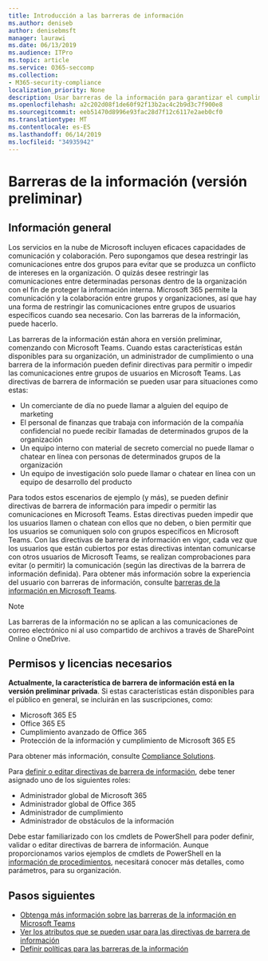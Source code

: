 ```yaml
---
title: Introducción a las barreras de información
ms.author: deniseb
author: denisebmsft
manager: laurawi
ms.date: 06/13/2019
ms.audience: ITPro
ms.topic: article
ms.service: O365-seccomp
ms.collection:
- M365-security-compliance
localization_priority: None
description: Usar barreras de la información para garantizar el cumplimiento de la comunicación mediante Microsoft Teams en su organización.
ms.openlocfilehash: a2c202d08f1de60f92f13b2ac4c2b9d3c7f900e8
ms.sourcegitcommit: eeb51470d8996e93fac28d7f12c6117e2aeb0cf0
ms.translationtype: MT
ms.contentlocale: es-ES
ms.lasthandoff: 06/14/2019
ms.locfileid: "34935942"
---
```

# <a name="information-barriers-preview"></a>Barreras de la información (versión preliminar)

## <a name="overview"></a>Información general

Los servicios en la nube de Microsoft incluyen eficaces capacidades de comunicación y colaboración. Pero supongamos que desea restringir las comunicaciones entre dos grupos para evitar que se produzca un conflicto de intereses en la organización. O quizás desee restringir las comunicaciones entre determinadas personas dentro de la organización con el fin de proteger la información interna. Microsoft 365 permite la comunicación y la colaboración entre grupos y organizaciones, así que hay una forma de restringir las comunicaciones entre grupos de usuarios específicos cuando sea necesario. Con las barreras de la información, puede hacerlo. 

Las barreras de la información están ahora en versión preliminar, comenzando con Microsoft Teams. Cuando estas características están disponibles para su organización, un administrador de cumplimiento o una barrera de la información pueden definir directivas para permitir o impedir las comunicaciones entre grupos de usuarios en Microsoft Teams. Las directivas de barrera de información se pueden usar para situaciones como estas:

- Un comerciante de día no puede llamar a alguien del equipo de marketing
- El personal de finanzas que trabaja con información de la compañía confidencial no puede recibir llamadas de determinados grupos de la organización
- Un equipo interno con material de secreto comercial no puede llamar o chatear en línea con personas de determinados grupos de la organización
- Un equipo de investigación solo puede llamar o chatear en línea con un equipo de desarrollo del producto

Para todos estos escenarios de ejemplo (y más), se pueden definir directivas de barrera de información para impedir o permitir las comunicaciones en Microsoft Teams. Estas directivas pueden impedir que los usuarios llamen o chatean con ellos que no deben, o bien permitir que los usuarios se comuniquen solo con grupos específicos en Microsoft Teams. Con las directivas de barrera de información en vigor, cada vez que los usuarios que están cubiertos por estas directivas intentan comunicarse con otros usuarios de Microsoft Teams, se realizan comprobaciones para evitar (o permitir) la comunicación (según las directivas de la barrera de información definida). Para obtener más información sobre la experiencia del usuario con barreras de información, consulte [barreras de la información en Microsoft Teams](https://docs.microsoft.com/MicrosoftTeams/information-barriers-in-teams).

> [!NOTE]
> Las barreras de la información no se aplican a las comunicaciones de correo electrónico ni al uso compartido de archivos a través de SharePoint Online o OneDrive.

## <a name="required-licenses-and-permissions"></a>Permisos y licencias necesarios

**Actualmente, la característica de barrera de información está en la versión preliminar privada**. Si estas características están disponibles para el público en general, se incluirán en las suscripciones, como:

- Microsoft 365 E5
- Office 365 E5
- Cumplimiento avanzado de Office 365
- Protección de la información y cumplimiento de Microsoft 365 E5

Para obtener más información, consulte [Compliance Solutions](https://products.office.com/business/security-and-compliance/compliance-solutions).

Para [definir o editar directivas de barrera de información](information-barriers-policies.md), debe tener asignado uno de los siguientes roles:

- Administrador global de Microsoft 365
- Administrador global de Office 365
- Administrador de cumplimiento
- Administrador de obstáculos de la información

Debe estar familiarizado con los cmdlets de PowerShell para poder definir, validar o editar directivas de barrera de información. Aunque proporcionamos varios ejemplos de cmdlets de PowerShell en la [información de procedimientos](information-barriers-policies.md), necesitará conocer más detalles, como parámetros, para su organización.

## <a name="next-steps"></a>Pasos siguientes

- [Obtenga más información sobre las barreras de la información en Microsoft Teams](https://docs.microsoft.com/MicrosoftTeams/information-barriers-in-teams)
- [Ver los atributos que se pueden usar para las directivas de barrera de información](information-barriers-attributes.md)
- [Definir políticas para las barreras de la información](information-barriers-policies.md) 

